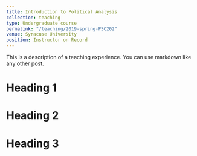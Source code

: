 ```yaml
---
title: Introduction to Political Analysis
collection: teaching
type: Undergraduate course
permalink: "/teaching/2019-spring-PSC202"
venue: Syracuse University
position: Instructor on Record
---
```


This is a description of a teaching experience. You can use markdown like any other post.

Heading 1
======

Heading 2
======

Heading 3
======
